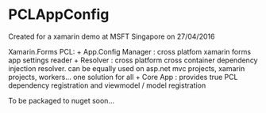 # PCLAppConfig

Created for a xamarin demo at MSFT Singapore on 27/04/2016

Xamarin.Forms PCL:
	+ App.Config Manager : cross platfom xamarin forms app settings reader
	+ Resolver : cross platform cross container dependency injection resolver. can be equally used on asp.net mvc projects, xamarin projects, workers... one solution for all
	+ Core App : provides true PCL dependency registration and viewmodel / model registration
	
To be packaged to nuget soon...